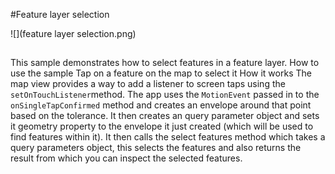 #Feature layer selection

![](feature layer selection.png)

##

This sample demonstrates how to select features in a feature layer.
How to use the sample
Tap on a feature on the map to select it
How it works
The map view  provides a way to add a listener to screen taps using the ```setOnTouchListener```method. The app uses the ```MotionEvent``` passed in to the ```onSingleTapConfirmed``` method and creates an envelope around that point based on the tolerance. It then creates an query parameter object and sets it geometry property to the envelope it just created (which will be used to find features within it). It then calls the select features method which takes a query parameters object, this selects the features and also returns the result from which you can inspect the selected features.
